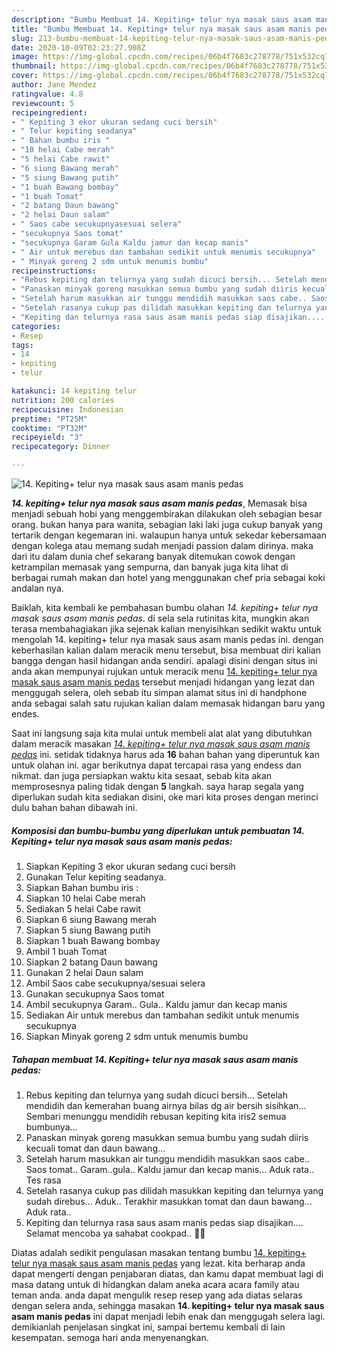 ```yaml
---
description: "Bumbu Membuat 14. Kepiting+ telur nya masak saus asam manis pedas, Menggugah Selera"
title: "Bumbu Membuat 14. Kepiting+ telur nya masak saus asam manis pedas, Menggugah Selera"
slug: 213-bumbu-membuat-14-kepiting-telur-nya-masak-saus-asam-manis-pedas-menggugah-selera
date: 2020-10-09T02:23:27.908Z
image: https://img-global.cpcdn.com/recipes/06b4f7683c278778/751x532cq70/14-kepiting-telur-nya-masak-saus-asam-manis-pedas-foto-resep-utama.jpg
thumbnail: https://img-global.cpcdn.com/recipes/06b4f7683c278778/751x532cq70/14-kepiting-telur-nya-masak-saus-asam-manis-pedas-foto-resep-utama.jpg
cover: https://img-global.cpcdn.com/recipes/06b4f7683c278778/751x532cq70/14-kepiting-telur-nya-masak-saus-asam-manis-pedas-foto-resep-utama.jpg
author: Jane Mendez
ratingvalue: 4.8
reviewcount: 5
recipeingredient:
- " Kepiting 3 ekor ukuran sedang cuci bersih"
- " Telur kepiting seadanya"
- " Bahan bumbu iris "
- "10 helai Cabe merah"
- "5 helai Cabe rawit"
- "6 siung Bawang merah"
- "5 siung Bawang putih"
- "1 buah Bawang bombay"
- "1 buah Tomat"
- "2 batang Daun bawang"
- "2 helai Daun salam"
- " Saos cabe secukupnyasesuai selera"
- "secukupnya Saos tomat"
- "secukupnya Garam Gula Kaldu jamur dan kecap manis"
- " Air untuk merebus dan tambahan sedikit untuk menumis secukupnya"
- " Minyak goreng 2 sdm untuk menumis bumbu"
recipeinstructions:
- "Rebus kepiting dan telurnya yang sudah dicuci bersih... Setelah mendidih dan kemerahan buang airnya bilas dg air bersih sisihkan... Sembari menunggu mendidih rebusan kepiting kita iris2 semua bumbunya..."
- "Panaskan minyak goreng masukkan semua bumbu yang sudah diiris kecuali tomat dan daun bawang..."
- "Setelah harum masukkan air tunggu mendidih masukkan saos cabe.. Saos tomat.. Garam..gula.. Kaldu jamur dan kecap manis... Aduk rata.. Tes rasa"
- "Setelah rasanya cukup pas dilidah masukkan kepiting dan telurnya yang sudah direbus... Aduk.. Terakhir masukkan tomat dan daun bawang... Aduk rata.."
- "Kepiting dan telurnya rasa saus asam manis pedas siap disajikan.... Selamat mencoba ya sahabat cookpad.. 🤗🤗"
categories:
- Resep
tags:
- 14
- kepiting
- telur

katakunci: 14 kepiting telur 
nutrition: 200 calories
recipecuisine: Indonesian
preptime: "PT25M"
cooktime: "PT32M"
recipeyield: "3"
recipecategory: Dinner

---
```



![14. Kepiting+ telur nya masak saus asam manis pedas](https://img-global.cpcdn.com/recipes/06b4f7683c278778/751x532cq70/14-kepiting-telur-nya-masak-saus-asam-manis-pedas-foto-resep-utama.jpg)

<b><i>14. kepiting+ telur nya masak saus asam manis pedas</i></b>, Memasak bisa menjadi sebuah hobi yang menggembirakan dilakukan oleh sebagian besar orang. bukan hanya para wanita, sebagian laki laki juga cukup banyak yang tertarik dengan kegemaran ini. walaupun hanya untuk sekedar kebersamaan dengan kolega atau memang sudah menjadi passion dalam dirinya. maka dari itu dalam dunia chef sekarang banyak ditemukan cowok dengan ketrampilan memasak yang sempurna, dan banyak juga kita lihat di berbagai rumah makan dan hotel yang menggunakan chef pria sebagai koki andalan nya.



Baiklah, kita kembali ke pembahasan bumbu olahan <i>14. kepiting+ telur nya masak saus asam manis pedas</i>. di sela sela rutinitas kita, mungkin akan terasa membahagiakan jika sejenak kalian menyisihkan sedikit waktu untuk mengolah 14. kepiting+ telur nya masak saus asam manis pedas ini. dengan keberhasilan kalian dalam meracik menu tersebut, bisa membuat diri kalian bangga dengan hasil hidangan anda sendiri. apalagi disini dengan situs ini anda akan mempunyai rujukan untuk meracik menu <u>14. kepiting+ telur nya masak saus asam manis pedas</u> tersebut menjadi hidangan yang lezat dan menggugah selera, oleh sebab itu simpan alamat situs ini di handphone anda sebagai salah satu rujukan kalian dalam memasak hidangan baru yang endes.


Saat ini langsung saja kita mulai untuk membeli alat alat yang dibutuhkan dalam meracik masakan <u><i>14. kepiting+ telur nya masak saus asam manis pedas</i></u> ini. setidak tidaknya harus ada <b>16</b> bahan bahan yang diperuntuk kan untuk olahan ini. agar berikutnya dapat tercapai rasa yang endess dan nikmat. dan juga persiapkan waktu kita sesaat, sebab kita akan memprosesnya paling tidak dengan <b>5</b> langkah. saya harap segala yang diperlukan sudah kita sediakan disini, oke mari kita proses dengan merinci dulu bahan bahan dibawah ini.

<!--inarticleads1-->

##### Komposisi dan bumbu-bumbu yang diperlukan untuk pembuatan 14. Kepiting+ telur nya masak saus asam manis pedas:

1. Siapkan  Kepiting 3 ekor ukuran sedang cuci bersih
1. Gunakan  Telur kepiting seadanya.
1. Siapkan  Bahan bumbu iris :
1. Siapkan 10 helai Cabe merah
1. Sediakan 5 helai Cabe rawit
1. Siapkan 6 siung Bawang merah
1. Siapkan 5 siung Bawang putih
1. Siapkan 1 buah Bawang bombay
1. Ambil 1 buah Tomat
1. Siapkan 2 batang Daun bawang
1. Gunakan 2 helai Daun salam
1. Ambil  Saos cabe secukupnya/sesuai selera
1. Gunakan secukupnya Saos tomat
1. Ambil secukupnya Garam.. Gula.. Kaldu jamur dan kecap manis
1. Sediakan  Air untuk merebus dan tambahan sedikit untuk menumis secukupnya
1. Siapkan  Minyak goreng 2 sdm untuk menumis bumbu




<!--inarticleads2-->

##### Tahapan membuat 14. Kepiting+ telur nya masak saus asam manis pedas:

1. Rebus kepiting dan telurnya yang sudah dicuci bersih... Setelah mendidih dan kemerahan buang airnya bilas dg air bersih sisihkan... Sembari menunggu mendidih rebusan kepiting kita iris2 semua bumbunya...
1. Panaskan minyak goreng masukkan semua bumbu yang sudah diiris kecuali tomat dan daun bawang...
1. Setelah harum masukkan air tunggu mendidih masukkan saos cabe.. Saos tomat.. Garam..gula.. Kaldu jamur dan kecap manis... Aduk rata.. Tes rasa
1. Setelah rasanya cukup pas dilidah masukkan kepiting dan telurnya yang sudah direbus... Aduk.. Terakhir masukkan tomat dan daun bawang... Aduk rata..
1. Kepiting dan telurnya rasa saus asam manis pedas siap disajikan.... Selamat mencoba ya sahabat cookpad.. 🤗🤗




Diatas adalah sedikit pengulasan masakan tentang bumbu <u>14. kepiting+ telur nya masak saus asam manis pedas</u> yang lezat. kita berharap anda dapat mengerti dengan penjabaran diatas, dan kamu dapat membuat lagi di masa datang untuk di hidangkan dalam aneka acara acara family atau teman anda. anda dapat mengulik resep resep yang ada diatas selaras dengan selera anda, sehingga masakan <b>14. kepiting+ telur nya masak saus asam manis pedas</b> ini dapat menjadi lebih enak dan menggugah selera lagi. demikianlah penjelasan singkat ini, sampai bertemu kembali di lain kesempatan. semoga hari anda menyenangkan.
